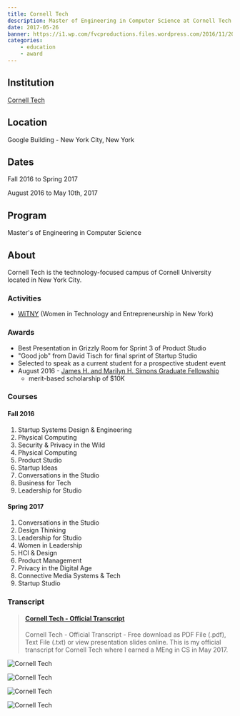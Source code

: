 ```yaml
---
title: Cornell Tech
description: Master of Engineering in Computer Science at Cornell Tech in New York City.
date: 2017-05-26
banner: https://i1.wp.com/fvcproductions.files.wordpress.com/2016/11/2016-11-29-photo-00000102.jpg?w=255&h=191&crop&ssl=1&zoom=2
categories:
    - education
    - award
---
```


## Institution

[Cornell Tech](//tech.cornell.edu)

## Location

Google Building - New York City, New York

## Dates

Fall 2016 to Spring 2017

August 2016 to May 10th, 2017

## Program

Master's of Engineering in Computer Science

## About

Cornell Tech is the technology-focused campus of Cornell University located in New York City.

### Activities

* [WiTNY](//tech.cornell.edu/impact/witny) (Women in Technology and Entrepreneurship in New York)

### Awards

<!-- TODO: Separate scholarship into separate page -->

* Best Presentation in Grizzly Room for Sprint 3 of Product Studio
* "Good job" from David Tisch for final sprint of Startup Studio
* Selected to speak as a current student for a prospective student event
* August 2016 - [James H. and Marilyn H. Simons Graduate Fellowship](//news.cornell.edu/stories/2013/02/new-graduate-fellowship-supports-cornell-tech)
  * merit-based scholarship of $10K

### Courses

#### Fall 2016

1. Startup Systems Design & Engineering
2. Physical Computing
3. Security & Privacy in the Wild
4. Physical Computing
5. Product Studio
6. Startup Ideas
7. Conversations in the Studio
8. Business for Tech
9. Leadership for Studio

#### Spring 2017

1. Conversations in the Studio
2. Design Thinking
3. Leadership for Studio
4. Women in Leadership
5. HCI & Design
6. Product Management
7. Privacy in the Digital Age
8. Connective Media Systems & Tech
9. Startup Studio

### Transcript

<blockquote class="embedly-card"><h4><a href="https://www.scribd.com/document/349468859/Cornell-Tech-Official-Transcript">Cornell Tech - Official Transcript</a></h4><p>Cornell Tech - Official Transcript - Free download as PDF File (.pdf), Text File (.txt) or view presentation slides online. This is my official transcript for Cornell Tech where I earned a MEng in CS in May 2017.</p></blockquote>

![Cornell Tech](https://i2.wp.com/fvcproductions.files.wordpress.com/2016/11/buildboard-1.jpg?w=487&h=365&crop&ssl=1&zoom=2)

![Cornell Tech](https://i1.wp.com/fvcproductions.files.wordpress.com/2016/09/cornell.jpg?w=255&h=170&crop&ssl=1&zoom=2)

![Cornell Tech](https://i1.wp.com/fvcproductions.files.wordpress.com/2016/11/2016-11-29-photo-00000102.jpg?w=255&h=191&crop&ssl=1&zoom=2)

![Cornell Tech](https://i1.wp.com/fvcproductions.files.wordpress.com/2016/11/img_0047.jpg?w=746&h=560&crop&ssl=1&zoom=2)
